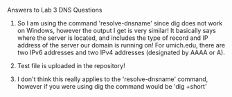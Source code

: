 Answers to Lab 3 DNS Questions

1) So I am using the command 'resolve-dnsname' since dig does not work on Windows, however the output I get is very similar! It basically says where the server is located, and includes the type of record and IP address of the server our domain is running on! For umich.edu, there are two IPv6 addresses and two IPv4 addresses (designated by AAAA or A).

2) Test file is uploaded in the repository!

3) I don't think this really applies to the 'resolve-dnsname' command, however if you were using dig the command would be 'dig +short'
